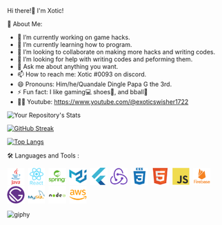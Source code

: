 Hi there!👋 I'm Xotic!

🤵 About Me:
- 🔭 I’m currently working on game hacks.
- 🌱 I’m currently learning how to program.
- 👯 I’m looking to collaborate on making more hacks and writing codes. 
- 🤔 I’m looking for help with writing codes and peforming them.
- 💬 Ask me about anything you want.                               
- 📫 How to reach me: Xotic #0093 on discord.
- 😄 Pronouns: Him/he/Quandale Dingle Papa G the 3rd.
- ⚡ Fun fact: I like gaming💻 shoes👟, and bball🏀
- 👨‍💻 Youtube: https://www.youtube.com/@exoticswisher1722

![Your Repository's Stats](https://github-readme-stats.vercel.app/api?username=Xotic69&show_icons=true)

[![GitHub Streak](http://github-readme-streak-stats.herokuapp.com?user=Xotic69&theme=highcontrast)](https://git.io/streak-stats)

[![Top Langs](https://github-readme-stats.vercel.app/api/top-langs/?username=Xotic69&layout=compact&theme=vision-friendly-dark)](https://github.com/anuraghazra/github-readme-stats)

:hammer_and_wrench: Languages and Tools :

<img src="https://github.com/devicons/devicon/blob/master/icons/java/java-original-wordmark.svg" title="Java" alt="Java" width="40" height="40"/>&nbsp;
  <img src="https://github.com/devicons/devicon/blob/master/icons/react/react-original-wordmark.svg" title="React" alt="React" width="40" height="40"/>&nbsp;
  <img src="https://github.com/devicons/devicon/blob/master/icons/spring/spring-original-wordmark.svg" title="Spring" alt="Spring" width="40" height="40"/>&nbsp;
  <img src="https://github.com/devicons/devicon/blob/master/icons/materialui/materialui-original.svg" title="Material UI" alt="Material UI" width="40" height="40"/>&nbsp;
  <img src="https://github.com/devicons/devicon/blob/master/icons/flutter/flutter-original.svg" title="Flutter" alt="Flutter" width="40" height="40"/>&nbsp;
  <img src="https://github.com/devicons/devicon/blob/master/icons/redux/redux-original.svg" title="Redux" alt="Redux " width="40" height="40"/>&nbsp;
  <img src="https://github.com/devicons/devicon/blob/master/icons/css3/css3-plain-wordmark.svg"  title="CSS3" alt="CSS" width="40" height="40"/>&nbsp;
  <img src="https://github.com/devicons/devicon/blob/master/icons/html5/html5-original.svg" title="HTML5" alt="HTML" width="40" height="40"/>&nbsp;
  <img src="https://github.com/devicons/devicon/blob/master/icons/javascript/javascript-original.svg" title="JavaScript" alt="JavaScript" width="40" height="40"/>&nbsp;
  <img src="https://github.com/devicons/devicon/blob/master/icons/firebase/firebase-plain-wordmark.svg" title="Firebase" alt="Firebase" width="40" height="40"/>&nbsp;
  <img src="https://github.com/devicons/devicon/blob/master/icons/gatsby/gatsby-original.svg" title="Gatsby"  alt="Gatsby" width="40" height="40"/>&nbsp;
  <img src="https://github.com/devicons/devicon/blob/master/icons/mysql/mysql-original-wordmark.svg" title="MySQL"  alt="MySQL" width="40" height="40"/>&nbsp;
  <img src="https://github.com/devicons/devicon/blob/master/icons/nodejs/nodejs-original-wordmark.svg" title="NodeJS" alt="NodeJS" width="40" height="40"/>&nbsp;
  <img src="https://github.com/devicons/devicon/blob/master/icons/amazonwebservices/amazonwebservices-plain-wordmark.svg" title="AWS" alt="AWS" width="40" height="40"/>&nbsp;
  
  ![giphy](https://user-images.githubusercontent.com/124195896/217378911-aa4dccb5-563c-4e17-a9f1-9abce9d29c3c.gif)
